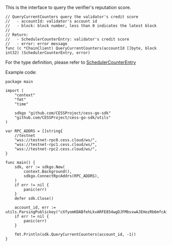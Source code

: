 This is the interface to query the verifier's reputation score.

```golang
// QueryCurrentCounters query the validator's credit score
//   - accountId: validator's account id
//   - block: block number, less than 0 indicates the latest block
//
// Return:
//   - SchedulerCounterEntry: validator's credit score
//   - error: error message
func (c *ChainClient) QueryCurrentCounters(accountId []byte, block int32) (SchedulerCounterEntry, error)
```

For the type definition, please refer to [SchedulerCounterEntry](../chain_type.md#SchedulerCounterEntry)

Example code:
```golang
package main

import (
    "context"
    "fmt"
    "time"

    sdkgo "github.com/CESSProject/cess-go-sdk"
    "github.com/CESSProject/cess-go-sdk/utils"
)

var RPC_ADDRS = []string{
    //testnet
    "wss://testnet-rpc0.cess.cloud/ws/",
    "wss://testnet-rpc1.cess.cloud/ws/",
    "wss://testnet-rpc2.cess.cloud/ws/",
}

func main() {
    sdk, err := sdkgo.New(
        context.Background(),
        sdkgo.ConnectRpcAddrs(RPC_ADDRS),
    )
    if err != nil {
        panic(err)
    }
    defer sdk.Close()

    account_id, err := utils.ParsingPublickey("cXfyomKDABfehLkvARFE854wgDJFMbsxwAJEHezRb6mfcAi2y")
    if err != nil {
        panic(err)
    }

    fmt.Println(sdk.QueryCurrentCounters(account_id, -1))
}
```